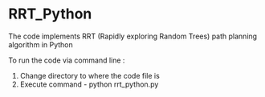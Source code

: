 # RRT_Python
The code implements RRT (Rapidly exploring Random Trees) path planning algorithm in Python

To run the code via command line :
1. Change directory to where the code file is 
2. Execute command - python rrt_python.py
